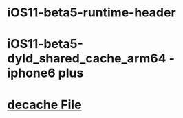 # iOS11-beta5-runtime-header

# iOS11-beta5-dyld_shared_cache_arm64 - iphone6 plus

 # [decache File](https://down.ctfile.com/i/78d6a0/f/ADVRZwM5VmUGaVxrCjIBbVIpAzYEMQYzVTZVP1E3Cj0ENAA6)
